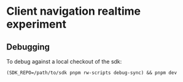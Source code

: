 # Client navigation realtime experiment

## Debugging
To debug against a local checkout of the sdk:

```
(SDK_REPO=/path/to/sdk pnpm rw-scripts debug-sync) && pnpm dev
```